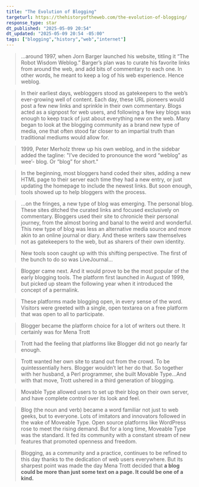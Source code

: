 ```yaml
---
title: "The Evolution of Blogging"
targeturl: https://thehistoryoftheweb.com/the-evolution-of-blogging/
response_type: star
dt_published: "2025-05-09 20:54"
dt_updated: "2025-05-09 20:54 -05:00"
tags: ["blogging","history","web","internet"]
---
```


> ...around 1997, when Jorn Barger launched his website, titling it “The Robot Wisdom Weblog.” Barger’s plan was to curate his favorite links from around the web, and add bits of commentary to each one. In other words, he meant to keep a log of his web experience. Hence weblog.

> In their earliest days, webloggers stood as gatekeepers to the web’s ever-growing well of content. Each day, these URL pioneers would post a few new links and sprinkle in their own commentary. Blogs acted as a signpost for web users, and following a few key blogs was enough to keep track of just about everything new on the web. Many began to look at the blogging community as a brand new type of media, one that often stood far closer to an impartial truth than traditional mediums would allow for.

> 1999, Peter Merholz threw up his own weblog, and in the sidebar added the tagline: "I’ve decided to pronounce the word “weblog” as wee’- blog. Or “blog” for short."

> In the beginning, most bloggers hand coded their sites, adding a new HTML page to their server each time they had a new entry, or just updating the homepage to include the newest links. But soon enough, tools showed up to help bloggers with the process.

> ...on the fringes, a new type of blog was emerging. The personal blog. These sites ditched the curated links and focused exclusively on commentary. Bloggers used their site to chronicle their personal journey, from the almost boring and banal to the weird and wonderful. This new type of blog was less an alternative media source and more akin to an online journal or diary. And these writers saw themselves not as gatekeepers to the web, but as sharers of their own identity.

> New tools soon caught up with this shifting perspective. The first of the bunch to do so was LiveJournal...

> Blogger came next. And it would prove to be the most popular of the early blogging tools. The platform first launched in August of 1999, but picked up steam the following year when it introduced the concept of a permalink.

> These platforms made blogging open, in every sense of the word. Visitors were greeted with a single, open textarea on a free platform that was open to all to participate.

> Blogger became the platform choice for a lot of writers out there. It certainly was for Mena Trott

> Trott had the feeling that platforms like Blogger did not go nearly far enough.

> Trott wanted her own site to stand out from the crowd. To be quintessentially hers. Blogger wouldn’t let her do that. So together with her husband, a Perl programmer, she built Movable Type...And with that move, Trott ushered in a third generation of blogging.

> Movable Type allowed users to set up their blog on their own server, and have complete control over its look and feel.

> Blog (the noun and verb) became a word familiar not just to web geeks, but to everyone. Lots of imitators and innovators followed in the wake of Moveable Type. Open source platforms like WordPress rose to meet the rising demand. But for a long time, Moveable Type was the standard. It fed its community with a constant stream of new features that promoted openness and freedom.

> Blogging, as a community and a practice, continues to be refined to this day thanks to the dedication of web users everywhere. But its sharpest point was made the day Mena Trott decided that **a blog could be more than just some text on a page. It could be one of a kind.**